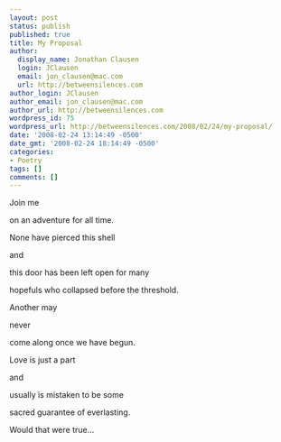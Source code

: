 ```yaml
---
layout: post
status: publish
published: true
title: My Proposal
author:
  display_name: Jonathan Clausen
  login: JClausen
  email: jon_clausen@mac.com
  url: http://betweensilences.com
author_login: JClausen
author_email: jon_clausen@mac.com
author_url: http://betweensilences.com
wordpress_id: 75
wordpress_url: http://betweensilences.com/2008/02/24/my-proposal/
date: '2008-02-24 13:14:49 -0500'
date_gmt: '2008-02-24 18:14:49 -0500'
categories:
- Poetry
tags: []
comments: []
---
```

<p>Join me</p>
<p>on an adventure for all time.</p>
<p>None have pierced this shell</p>
<p>and</p>
<p>this door has been left open for many</p>
<p>hopefuls who collapsed before the threshold.</p>
<p>Another may</p>
<p>never</p>
<p>come along once we have begun.</p>
<p>Love is just a part</p>
<p>and</p>
<p>usually is mistaken to be some</p>
<p>sacred guarantee of everlasting.</p>
<p>Would that were true…</p>
